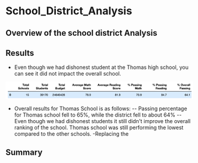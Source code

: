# School_District_Analysis
## Overview of the school district Analysis
## Results 
- Even though we had dishonest student at the Thomas high school, you can see it did not impact the overall school. 

![](District_Summary.png)

- Overall results for Thomas School is as follows:
--  Passing percentage for Thomas school fell to 65%, while the district fell to about 64%
-- Even though we had dishonest students it still didn't improve the overall ranking of the school.  Thomas school was still performing the lowest compared to the other schools. 
-Replacing the 


## Summary
